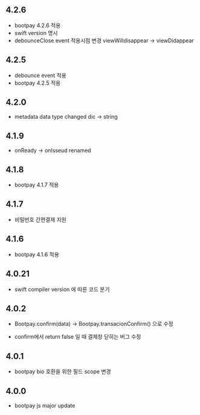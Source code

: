 ## 4.2.6
* bootpay 4.2.6 적용
* swift version 명시 
* debounceClose event 적용시점 변경 viewWilldisappear -> viewDidappear

## 4.2.5
* debounce event 적용 
* bootpay 4.2.5 적용 

## 4.2.0
* metadata data type changed dic -> string 

## 4.1.9
* onReady -> onIsseud renamed 

## 4.1.8
* bootpay 4.1.7 적용 

## 4.1.7

* 비밀번호 간편결제 지원  

## 4.1.6

* bootpay 4.1.6 적용 

## 4.0.21

* swift compiler version 에 따른 코드 분기 

## 4.0.2

* Bootpay.confirm(data) -> Bootpay.transacionConfirm() 으로 수정 

* confirm에서 return false 일 때 결제창 닫히는 버그 수정   

## 4.0.1

* bootpay bio 호환을 위한 필드 scope 변경  

## 4.0.0

* bootpay js major update 

